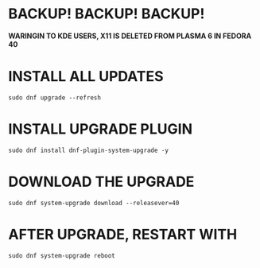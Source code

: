 # BACKUP! BACKUP! BACKUP!

**WARINGIN TO KDE USERS, X11 IS DELETED FROM PLASMA 6 IN FEDORA 40**

# INSTALL ALL UPDATES
```
sudo dnf upgrade --refresh
```

# INSTALL UPGRADE PLUGIN
```
sudo dnf install dnf-plugin-system-upgrade -y
```

# DOWNLOAD THE UPGRADE
```
sudo dnf system-upgrade download --releasever=40
```

# AFTER UPGRADE, RESTART WITH
```
sudo dnf system-upgrade reboot
```
